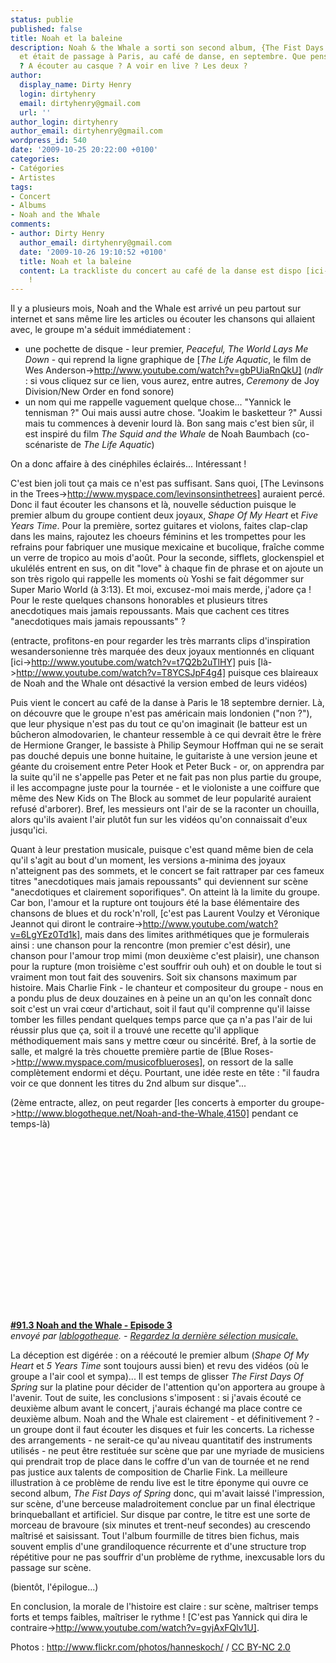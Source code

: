 ```yaml
---
status: publie
published: false
title: Noah et la baleine
description: Noah & the Whale a sorti son second album, {The Fist Days of Spring}
  et était de passage à Paris, au café de danse, en septembre. Que penser de ce groupe
  ? A écouter au casque ? A voir en live ? Les deux ?
author:
  display_name: Dirty Henry
  login: dirtyhenry
  email: dirtyhenry@gmail.com
  url: ''
author_login: dirtyhenry
author_email: dirtyhenry@gmail.com
wordpress_id: 540
date: '2009-10-25 20:22:00 +0100'
categories:
- Catégories
- Artistes
tags:
- Concert
- Albums
- Noah and the Whale
comments:
- author: Dirty Henry
  author_email: dirtyhenry@gmail.com
  date: '2009-10-26 19:10:52 +0100'
  title: Noah et la baleine
  content: La trackliste du concert au café de la danse est dispo [ici->http://meinzuhausemeinblog.blogspot.com/2009/09/noah-whale-paris-180909.html]
    !
---
```

Il y a plusieurs mois, Noah and the Whale est arrivé un peu partout sur internet et sans même lire les articles ou écouter les chansons qui allaient avec, le groupe m'a séduit immédiatement :
- une pochette de disque - leur premier, *Peaceful, The World Lays Me Down* - qui reprend la ligne graphique de [*The Life Aquatic*, le film de Wes Anderson->http://www.youtube.com/watch?v=gbPUiaRnQkU] (*ndlr* : si vous cliquez sur ce lien, vous aurez, entre autres, *Ceremony* de Joy Division/New Order en fond sonore)
- un nom qui me rappelle vaguement quelque chose... "Yannick le tennisman ?" Oui mais aussi autre chose. "Joakim le basketteur ?" Aussi mais tu commences à devenir lourd là. Bon sang mais c'est bien sûr, il est inspiré du film *The Squid and the Whale* de Noah Baumbach (co-scénariste de *The Life Aquatic*)

On a donc affaire à des cinéphiles éclairés... Intéressant !

C'est bien joli tout ça mais ce n'est pas suffisant. Sans quoi, [The Levinsons in the Trees->http://www.myspace.com/levinsonsinthetrees] auraient percé. Donc il faut écouter les chansons et là, nouvelle séduction puisque le premier album du groupe contient deux joyaux, *Shape Of My Heart* et *Five Years Time*.
Pour la première, sortez guitares et violons, faites clap-clap dans les mains, rajoutez les choeurs féminins et les trompettes pour les refrains pour fabriquer une musique mexicaine et bucolique, fraîche comme un verre de tropico au mois d'août.
Pour la seconde, sifflets, glockenspiel et ukulélés entrent en sus, on dit "love" à chaque fin de phrase et on ajoute un son très rigolo qui rappelle les moments où Yoshi se fait dégommer sur Super Mario World (à 3:13). Et moi, excusez-moi mais merde, j'adore ça ! Pour le reste quelques chansons honorables et plusieurs titres anecdotiques mais jamais repoussants. 
Mais que cachent ces titres "anecdotiques mais jamais repoussants" ?

(entracte, profitons-en pour regarder les très marrants clips d'inspiration wesandersonienne très marquée des deux joyaux mentionnés en cliquant [ici->http://www.youtube.com/watch?v=t7Q2b2uTlHY] puis [là->http://www.youtube.com/watch?v=T8YCSJpF4g4] puisque ces blaireaux de Noah and the Whale ont désactivé la version embed de leurs vidéos)

<img339>

Puis vient le concert au café de la danse à Paris le 18 septembre dernier. Là, on découvre que le groupe n'est pas américain mais londonien ("non ?"), que leur physique n'est pas du tout ce qu'on imaginait (le batteur est un bûcheron almodovarien, le chanteur ressemble à ce qui devrait être le frère de Hermione Granger, le bassiste à Philip Seymour Hoffman qui ne se serait pas douché depuis une bonne huitaine, le guitariste à une version jeune et géante du croisement entre Peter Hook et Peter Buck - or, on apprendra par la suite qu'il ne s'appelle pas Peter et ne fait pas non plus partie du groupe, il les accompagne juste pour la tournée - et le violoniste a une coiffure que même des New Kids on The Block au sommet de leur popularité auraient refusé d'arborer). Bref, les messieurs ont l'air de se la raconter un chouilla, alors qu'ils avaient l'air plutôt fun sur les vidéos qu'on connaissait d'eux jusqu'ici.

Quant à leur prestation musicale, puisque c'est quand même bien de cela qu'il s'agit au bout d'un moment, les versions a-minima des joyaux n'atteignent pas des sommets, et le concert se fait rattraper par ces fameux titres "anecdotiques mais jamais repoussants" qui deviennent sur scène "anecdotiques et clairement soporifiques". On atteint là la limite du groupe. 
Car bon, l'amour et la rupture ont toujours été la base élémentaire des chansons de blues et du rock'n'roll, [c'est pas Laurent Voulzy et Véronique Jeannot qui diront le contraire->http://www.youtube.com/watch?v=6LgYEz0Td1k], mais dans des limites arithmétiques que je formulerais ainsi : une chanson pour la rencontre (mon premier c'est désir), une chanson pour l'amour trop mimi (mon deuxième c'est plaisir), une chanson pour la rupture (mon troisième c'est souffrir ouh ouh) et on double le tout si vraiment mon tout fait des souvenirs. Soit six chansons maximum par histoire. Mais Charlie Fink - le chanteur et compositeur du groupe - nous en a pondu plus de deux douzaines en à peine un an qu'on les connaît donc soit c'est un vrai cœur d'artichaut, soit il faut qu'il comprenne qu'il laisse tomber les filles pendant quelques temps parce que ça n'a pas l'air de lui réussir plus que ça, soit il a trouvé une recette qu'il applique méthodiquement mais sans y mettre cœur ou sincérité. 
Bref, à la sortie de salle, et malgré la très chouette première partie de [Blue Roses->http://www.myspace.com/musicofblueroses], on ressort de la salle complètement endormi et déçu.
Pourtant, une idée reste en tête : "il faudra voir ce que donnent les titres du 2nd album sur disque"...

(2ème entracte, allez, on peut regarder [les concerts à emporter du groupe->http://www.blogotheque.net/Noah-and-the-Whale,4150] pendant ce temps-là)

<div><object width="480" height="291"><param name="movie" value="http://www.dailymotion.com/swf/x5baf2"></param><param name="allowFullScreen" value="true"></param><param name="allowScriptAccess" value="always"></param><embed src="http://www.dailymotion.com/swf/x5baf2" type="application/x-shockwave-flash" width="480" height="291" allowfullscreen="true" allowscriptaccess="always"></object><br /><b><a href="http://www.dailymotion.com/video/x5baf2_913-noah-and-the-whale-episode-3_music">#91.3 Noah and the Whale - Episode 3</a></b><br /><i>envoy&eacute; par <a href="http://www.dailymotion.com/lablogotheque">lablogotheque</a>. - <a href="http://www.dailymotion.com/fr/channel/music">Regardez la dernière sélection musicale.</a></i></div>


La déception est digérée : on a réécouté le premier album (*Shape Of My Heart* et *5 Years Time* sont toujours aussi bien) et revu des vidéos (où le groupe a l'air cool et sympa)... Il est temps de glisser *The First Days Of Spring* sur la platine pour décider de l'attention qu'on apportera au groupe à l'avenir. 
Tout de suite, les conclusions s'imposent : si j'avais écouté ce deuxième album avant le concert, j'aurais échangé ma place contre ce deuxième album. Noah and the Whale est clairement - et définitivement ? - un groupe dont il faut écouter les disques et fuir les concerts. La richesse des arrangements - ne serait-ce qu'au niveau quantitatif des instruments utilisés - ne peut être restituée sur scène que par une myriade de musiciens qui prendrait trop de place dans le coffre d'un van de tournée et ne rend pas justice aux talents de composition de Charlie Fink. La meilleure illustration à ce problème de rendu live est le titre éponyme qui ouvre ce second album, *The Fist Days of Spring* donc, qui m'avait laissé l'impression, sur scène, d'une berceuse maladroitement conclue par un final électrique brinqueballant et artificiel. Sur disque par contre, le titre est une sorte de morceau de bravoure (six minutes et trent-neuf secondes) au crescendo maîtrisé et saisissant. Tout l'album fourmille de titres bien fichus, mais souvent emplis d'une grandiloquence récurrente et d'une structure trop répétitive pour ne pas souffrir d'un problème de rythme, inexcusable lors du passage sur scène. 

(bientôt, l'épilogue...)

En conclusion, la morale de l'histoire est claire : sur scène, maîtriser temps forts et temps faibles, maîtriser le rythme ! [C'est pas Yannick qui dira le contraire->http://www.youtube.com/watch?v=gvjAxFQlv1U].

<div xmlns:cc="http://creativecommons.org/ns#" about="http://www.flickr.com/photos/hanneskoch/3928735406/">Photos : <a rel="cc:attributionURL" href="http://www.flickr.com/photos/hanneskoch/">http://www.flickr.com/photos/hanneskoch/</a> / <a rel="license" href="http://creativecommons.org/licenses/by-nc/2.0/">CC BY-NC 2.0</a></div>
